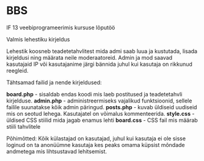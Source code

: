 BBS
===
IF 13 veebiprogrameerimis kursuse lõputöö


Valmis lehestiku kirjeldus

Lehestik koosneb teadetetahvlitest mida admi saab luua ja kustutada, lisada kirjeldusi ning määrata neile moderaatoreid.
Admin ja mod saavad kasutajaid IP või kasutajanime järgi bännida juhul kui kasutaja on rikkunud reegleid.


Tähtsamad failid ja nende kirjeldused:

**board.php** - sisaldab endas koodi mis laeb postitused ja teadetetahvli kirjelduse.
**admin.php** - administreermiseks vajalikud funktsioonid, sellele failile suunatakse kõik admin päringud.
**posts.php** - kuvab üldiseid uudiseid mis on seotud lehega. Kasutajatel on võimalus kommenteerida.
**style.css** - üldised CSS stiilid mida jagab enamus lehti
**board.css** - CSS fail mis määrab stiili tahvlitele


Põhimõtted:
Kõik külastajad on kasutajad, juhul kui kasutaja ei ole sisse loginud on ta anonüümne kasutaja kes peaks omama küpsist mõndade andmetega mis lihtsustavad lehitsemist.
